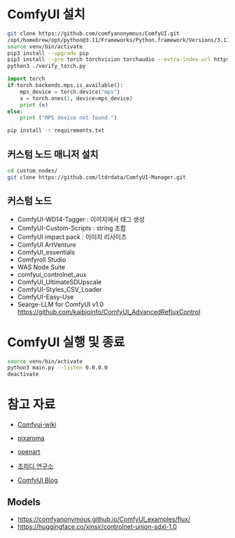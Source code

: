 
# ComfyUI 설치
```bash
git clone https://github.com/comfyanonymous/ComfyUI.git
/opt/homebrew/opt/python@3.11/Frameworks/Python.framework/Versions/3.11/bin/python3.11 -m venv venv
source venv/bin/activate
pip3 install --upgrade pip
pip3 install --pre torch torchvision torchaudio --extra-index-url https://download.pytorch.org/whl/nightly/cpu
python3 ./verify_torch.py
```

```python
import torch
if torch.backends.mps.is_available():
    mps_device = torch.device("mps")
    x = torch.ones(1, device=mps_device)
    print (x)
else:
    print ("MPS device not found.")
```

```bash
pip install -r requirements.txt
```

## 커스텀 노드 매니저 설치
```bash
cd custom_nodes/
git clone https://github.com/ltdrdata/ComfyUI-Manager.git
```

## 커스텀 노드
- ComfyUI-WD14-Tagger : 이미지에서 태그 생성
- ComfyUI-Custom-Scripts : string 조합
- ComfyUI impact pack : 이미지 리사이즈
- ComfyUI ArtVenture
- ComfyUI_essentials
- Comfyroll Studio
- WAS Node Suite
- comfyui_controlnet_aux
- ComfyUI_UltimateSDUpscale
- ComfyUI-Styles_CSV_Loader
- ComfyUI-Easy-Use
- Searge-LLM for ComfyUI v1.0
https://github.com/kaibioinfo/ComfyUI_AdvancedRefluxControl

# ComfyUI 실행 및 종료
```bash
source venv/bin/activate
python3 main.py --listen 0.0.0.0
deactivate
```


# 참고 자료
- [Comfyui-wiki](https://comfyui-wiki.com/ko/tutorial)

- [pixaroma](https://www.youtube.com/@pixaroma/videos)

- [openart](https://openart.ai/workflows/academy)

- [조피디 연구소](https://www.youtube.com/playlist?list=PLdWJCXJ7ciCCNbybpTPLq8RdDUSXPjI10)

- [ComfyUI Blog](https://blog.comfy.org/)

## Models
- https://comfyanonymous.github.io/ComfyUI_examples/flux/
- https://huggingface.co/xinsir/controlnet-union-sdxl-1.0

